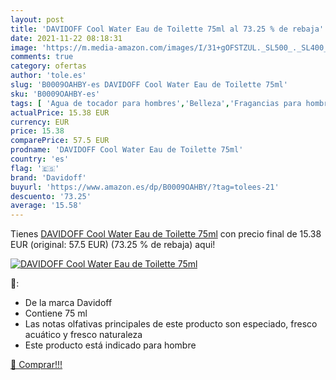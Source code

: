 ```yaml
---
layout: post
title: 'DAVIDOFF Cool Water Eau de Toilette 75ml al 73.25 % de rebaja'
date: 2021-11-22 08:18:31
image: 'https://m.media-amazon.com/images/I/31+gOFSTZUL._SL500_._SL400_.jpg'
comments: true
category: ofertas
author: 'tole.es'
slug: 'B0009OAHBY-es DAVIDOFF Cool Water Eau de Toilette 75ml'
sku: 'B0009OAHBY-es'
tags: [ 'Agua de tocador para hombres','Belleza','Fragancias para hombres','Perfumes y fragancias','davidoff','de','eau','toilette', ]
actualPrice: 15.38 EUR
currency: EUR
price: 15.38
comparePrice: 57.5 EUR
prodname: 'DAVIDOFF Cool Water Eau de Toilette 75ml'
country: 'es'
flag: '🇪🇸'
brand: 'Davidoff'
buyurl: 'https://www.amazon.es/dp/B0009OAHBY/?tag=tolees-21'
descuento: '73.25'
average: '15.58'
---
```


Tienes [DAVIDOFF Cool Water Eau de Toilette 75ml](https://www.amazon.es/dp/B0009OAHBY/?tag=tolees-21) con precio final de  15.38 EUR (original: 57.5 EUR) (73.25 %  de rebaja) aqui!

[![DAVIDOFF Cool Water Eau de Toilette 75ml](https://m.media-amazon.com/images/I/31+gOFSTZUL._SL500_._SL400_.jpg)](https://www.amazon.es/dp/B0009OAHBY/?tag=tolees-21)

🔎:

- De la marca Davidoff
- Contiene 75 ml
- Las notas olfativas principales de este producto son especiado, fresco acuático y fresco naturaleza
- Este producto está indicado para hombre

[🛒 Comprar!!!](https://www.amazon.es/dp/B0009OAHBY/?tag=tolees-21)
